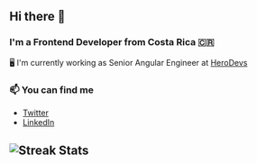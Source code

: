 ## Hi there 👋

### I'm a Frontend Developer from Costa Rica 🇨🇷

🖥 I'm currently working as Senior Angular Engineer at [HeroDevs](https://www.herodevs.com/)

### 📫 You can find me
- [Twitter](https://twitter.com/nelsongutidev)
- [LinkedIn](https://www.linkedin.com/in/nelsongutidev/) 

![Streak Stats](https://github-readme-streak-stats.herokuapp.com/?user=nelsongutidev)
-----
